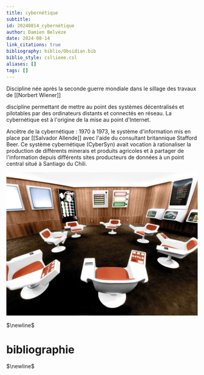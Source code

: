 ```yaml
---
title: cybernétique
subtitle:
id: 20240814_cybernétique
author: Damien Belvèze
date: 2024-08-14
link_citations: true
bibliography: biblio/Obsidian.bib
biblio_style: csl\ieee.csl
aliases: []
tags: []
---
```

Discipline née après la seconde guerre mondiale dans le sillage des travaux de [[Norbert Wiener]]

discipline permettant de mettre au point des systèmes décentralisés et pilotables par des ordinateurs distants et connectés en réseau. La cybernétique est à l'origine de la mise au point d'Internet. 

Ancêtre de la cybernétique : 1970 à 1973, le système d'information mis en place par [[Salvador Allende]] avec l'aide du consultant britannique Stafford Beer. 
Ce système cybernétique (CyberSyn) avait vocation à rationaliser la production de différents minerais et produits agricoles et à partager de l'information depuis différents sites producteurs de données à un point central situé à Santiago du Chili. 

![](images/cybersyn.jpg)


$\newline$
# bibliographie
$\newline$






